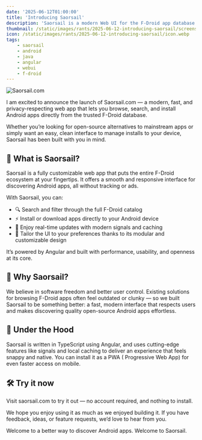 ```yaml
---
date: '2025-06-12T01:00:00'
title: 'Introducing Saorsail'
description: 'Saorsail is a modern Web UI for the F-Droid app database. Includes a handy companion app.'
thumbnail: /static/images/rants/2025-06-12-introducing-saorsail/screenshot.webp
icon: /static/images/rants/2025-06-12-introducing-saorsail/icon.webp
tags:
    - saorsail
    - android
    - java
    - angular
    - webui
    - f-droid
---
```


![Saorsail.com](https://feed.strong.scot/static/images/rants/2025-06-12-introducing-saorsail/screenshot.webp)

I am excited to announce the launch of Saorsail.com — a modern, fast, and privacy-respecting web
app that lets you browse, search, and install Android apps directly from the trusted F-Droid
database.

Whether you’re looking for open-source alternatives to mainstream apps or simply want an easy,
clean interface to manage installs to your device, Saorsail has been built with you in mind.

## 🌟 What is Saorsail?

Saorsail is a fully customizable web app that puts the entire F-Droid ecosystem at your fingertips.
It offers a smooth and responsive interface for discovering Android apps, all without tracking or
ads.

With Saorsail, you can:

- 🔍 Search and filter through the full F-Droid catalog
- ⚡ Install or download apps directly to your Android device
- 🔄 Enjoy real-time updates with modern signals and caching
- 🧩 Tailor the UI to your preferences thanks to its modular and customizable design

It’s powered by Angular and built with performance, usability, and openness at its core.

## 📲 Why Saorsail?

We believe in software freedom and better user control. Existing solutions for browsing F-Droid
apps often feel outdated or clunky — so we built Saorsail to be something better: a fast, modern
interface that respects users and makes discovering quality open-source Android apps effortless.

## 🔧 Under the Hood

Saorsail is written in TypeScript using Angular, and uses cutting-edge features like signals and
local caching to deliver an experience that feels snappy and native. You can install it as a PWA (
Progressive Web App) for even faster access on mobile.

## 🛠 Try it now

Visit saorsail.com to try it out — no account required, and nothing to install.

We hope you enjoy using it as much as we enjoyed building it. If you have feedback, ideas, or
feature requests, we’d love to hear from you.

Welcome to a better way to discover Android apps. Welcome to Saorsail.
